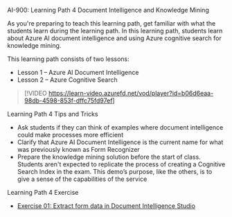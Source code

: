 

AI-900: Learning Path 4 Document Intelligence and Knowledge Mining

As you're preparing to teach this learning path, get familiar with what the students learn during the learning path. In this learning path, students learn about Azure AI document intelligence and using Azure cognitive search for knowledge mining.

This learning path consists of two lessons: 

- Lesson 1 – Azure AI Document Intelligence
- Lesson 2 – Azure Cognitive Search

> [!VIDEO https://learn-video.azurefd.net/vod/player?id=b06d6eaa-98db-4598-853f-dffc75fd97ef] 

Learning Path 4 Tips and Tricks

- Ask students if they can think of examples where document intelligence could make processes more efficient
- Clarify that Azure AI Document Intelligence is the current name for what was previously known as Form Recognizer
- Prepare the knowledge mining solution before the start of class. Students aren't expected to replicate the process of creating a Cognitive Search Index in the exam. This demo’s purpose, like the others, is to give a sense of the capabilities of the service

Learning Path 4 Exercise
- [Exercise 01: Extract form data in Document Intelligence Studio](https://microsoftlearning.github.io/mslearn-ai-fundamentals/Instructions/Exercises/06-content-understanding.html)